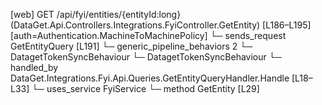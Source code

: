 [web] GET /api/fyi/entities/{entityId:long}  (DataGet.Api.Controllers.Integrations.FyiController.GetEntity)  [L186–L195] [auth=Authentication.MachineToMachinePolicy]
  └─ sends_request GetEntityQuery [L191]
    └─ generic_pipeline_behaviors 2
      └─ DatagetTokenSyncBehaviour
      └─ DatagetTokenSyncBehaviour
    └─ handled_by DataGet.Integrations.Fyi.Api.Queries.GetEntityQueryHandler.Handle [L18–L33]
      └─ uses_service FyiService
        └─ method GetEntity [L29]


